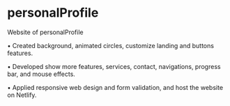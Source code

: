 # personalProfile
Website of personalProfile

•	Created background, animated circles, customize landing and buttons features.

•	Developed show more features, services, contact, navigations, progress bar, and mouse effects.

•	Applied responsive web design and form validation, and host the website on Netlify.



